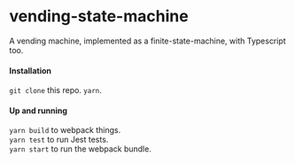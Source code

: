 # vending-state-machine

A vending machine, implemented as a finite-state-machine, with Typescript too.

#### Installation

`git clone` this repo.
`yarn`.

#### Up and running

`yarn build` to webpack things. <br />
`yarn test` to run Jest tests. <br />
`yarn start` to run the webpack bundle.
